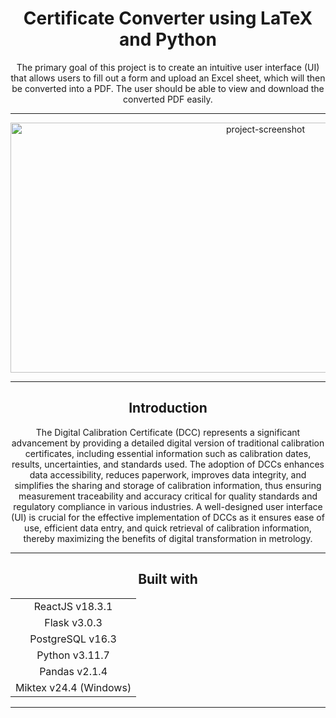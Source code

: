 <h1 align="center" id="title">Certificate Converter using LaTeX and Python </h1>
<p id="description" align="center">The primary goal of this project is to create an intuitive user interface (UI) that allows users to fill out a form and upload an Excel sheet, which will then be converted into a PDF. The user should be able to view and download the converted PDF easily.</p>

<hr>

<div align="center">
    <img src="https://github.com/user-attachments/assets/fb20d8f5-c484-48d5-89b1-3f757222d37a" alt="project-screenshot" width="800" height="400"/>
</div>

<hr>

<h2 align="center">Introduction</h2>

<p align="center">
    The Digital Calibration Certificate (DCC) represents a significant advancement by providing a detailed digital version of traditional calibration certificates, including essential information such as calibration dates, results, uncertainties, and standards used. The adoption of DCCs enhances data accessibility, reduces paperwork, improves data integrity, and simplifies the sharing and storage of calibration information, thus ensuring measurement traceability and accuracy critical for quality standards and regulatory compliance in various industries. A well-designed user interface (UI) is crucial for the effective implementation of DCCs as it ensures ease of use, efficient data entry, and quick retrieval of calibration information, thereby maximizing the benefits of digital transformation in metrology.
</p>

<hr>

<h2 align="center">Built with</h2>

<table align="center">
    <tr>
        <td align="center">ReactJS v18.3.1</td>
    </tr>
    <tr>
        <td align="center">Flask v3.0.3</td>
    </tr>
    <tr>
        <td align="center">PostgreSQL v16.3</td>
    </tr>
    <tr>
        <td align="center">Python v3.11.7</td>
    </tr>
    <tr>
        <td align="center">Pandas v2.1.4</td>
    </tr>
    <tr>
        <td align="center">Miktex v24.4 (Windows)</td>
    </tr>
</table>

<hr>
